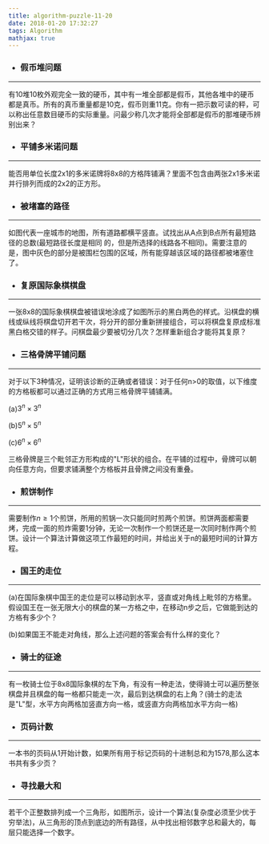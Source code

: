 ```yaml
---
title: algorithm-puzzle-11-20
date: 2018-01-20 17:32:27
tags: Algorithm 
mathjax: true
---
```



- ### 假币堆问题

---
有10堆10枚外观完全一致的硬币，其中有一堆全部都是假币，其他各堆中的硬币都是真币。所有的真币重量都是10克，假币则重11克。你有一把示数可读的秤，可以称出任意数目硬币的实际重量。问最少称几次才能将全部都是假币的那堆硬币辨别出来？
- ### 平铺多米诺问题

---
能否用单位长度2x1的多米诺牌将8x8的方格阵铺满？里面不包含由两张2x1多米诺并行排列而成的2x2的正方形。
- ### 被堵塞的路径

---
如图代表一座城市的地图，所有道路都横平竖直。试找出从A点到B点所有最短路径的总数(最短路径长度是相同 的，但是所选择的线路各不相同)。需要注意的是，图中灰色的部分是被围栏包围的区域，所有能穿越该区域的路径都被堵塞住了。
- ### 复原国际象棋棋盘

---
一张8x8的国际象棋棋盘被错误地涂成了如图所示的黑白两色的样式。沿棋盘的横线或纵线将棋盘切开若干次，将分开的部分重新拼接组合，可以将棋盘复原成标准黑白格交错的样子。问棋盘最少要被切分几次？怎样重新组合才能将其复原？
- ### 三格骨牌平铺问题

---
对于以下3种情况，证明该诊断的正确或者错误：对于任何n>0的取值，以下维度的方格板都可以通过正确的方式用三格骨牌平铺铺满。

(a)$3^n \times 3^n$

(b)$5^n \times 5^n$

(c)$6^n \times 6^n$

三格骨牌是三个毗邻正方形构成的"L"形状的组合。在平铺的过程中，骨牌可以朝向任意方向，但要求铺满整个方格板并且骨牌之间没有重叠。
- ### 煎饼制作

---
需要制作$n \geqslant 1$个煎饼，所用的煎锅一次只能同时煎两个煎饼。煎饼两面都需要烤，完成一面的煎炸需要1分钟，无论一次制作一个煎饼还是一次同时制作两个煎饼。设计一个算法计算做这项工作最短的时间，并给出关于n的最短时间的计算方程。
- ### 国王的走位

---
(a)在国际象棋中国王的走位是可以移动到水平，竖直或对角线上毗邻的方格里。假设国王在一张无限大小的棋盘的某一方格之中，在移动n步之后，它做能到达的方格有多少个？

(b)如果国王不能走对角线，那么上述问题的答案会有什么样的变化？
- ### 骑士的征途

---
有一枚骑士位于8x8国际象棋的左下角，有没有一种走法，使得骑士可以遍历整张棋盘并且棋盘的每一格都只能走一次，最后到达棋盘的右上角？(骑士的走法是"L"型，水平方向两格加竖直方向一格，或竖直方向两格加水平方向一格)
- ### 页码计数

---
一本书的页码从1开始计数，如果所有用于标记页码的十进制总和为1578,那么这本书共有多少页？
- ### 寻找最大和

---
若干个正整数排列成一个三角形，如图所示，设计一个算法(复杂度必须至少优于穷举法)，从三角形的顶点到底边的所有路径，从中找出相邻数字总和最大的，每层只能选择一个数字。
